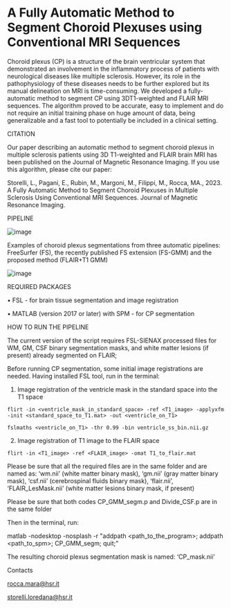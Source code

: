 # A Fully Automatic Method to Segment Choroid Plexuses using Conventional MRI Sequences

Choroid plexus (CP) is a structure of the brain ventricular system that demonstrated an involvement in the inflammatory process of patients with neurological diseases like multiple sclerosis. However, its role in the pathophysiology of these diseases needs to be further explored but its manual delineation on MRI is time-consuming. We developed a fully-automatic method to segment CP using 3DT1-weighted and FLAIR MRI sequences. The algorithm proved to be accurate, easy to implement and do not require an initial training phase on huge amount of data, being generalizable and a fast tool to potentially be included in a clinical setting.

CITATION

Our paper describing an automatic method to segment choroid plexus in multiple sclerosis patients using 3D T1-weighted and FLAIR brain MRI has been published on the Journal of Magnetic Resonance Imaging. If you use this algorithm, please cite our paper: 

Storelli, L., Pagani, E., Rubin, M., Margoni, M., Filippi, M., Rocca, MA., 2023. A Fully Automatic Method to Segment Choroid Plexuses in Multiple Sclerosis Using Conventional MRI Sequences. Journal of Magnetic Resonance Imaging.

PIPELINE

![image](https://github.com/lorestore/NRU-CP_segmentation/assets/64906745/6a9b41f5-8bdf-4032-88ca-048ef95edb44)


Examples of choroid plexus segmentations from three automatic pipelines: FreeSurfer (FS), the recently published FS extension (FS-GMM) and the proposed method (FLAIR+T1 GMM) 

![image](https://github.com/lorestore/NRU-CP_segmentation/assets/64906745/f2eafe76-f1bd-4b84-99e6-f7feba059a7c)

REQUIRED PACKAGES

•	FSL - for brain tissue segmentation and image registration

•	MATLAB (version 2017 or later) with SPM - for CP segmentation

HOW TO RUN THE PIPELINE

The current version of the script requires FSL-SIENAX processed files for WM, GM, CSF binary segmentation masks, and white matter lesions (if present) already segmented on FLAIR;

Before running CP segmentation, some initial image registrations are needed. Having installed FSL tool, run in the terminal:

  1.	Image registration of the ventricle mask in the standard space into the T1 space

    flirt -in <ventricle_mask_in_standard_space> -ref <T1_image> -applyxfm -init <standard_space_to_T1.mat> -out <ventricle_on_T1>

    fslmaths <ventricle_on_T1> -thr 0.99 -bin ventricle_ss_bin.nii.gz

  2.	Image registration of T1 image to the FLAIR space

    flirt -in <T1_image> -ref <FLAIR_image> -omat T1_to_flair.mat 

Please be sure that all the required files are in the same folder and are named as: ‘wm.nii’ (white matter binary mask), ‘gm.nii’ (gray matter binary mask), ‘csf.nii’ (cerebrospinal fluids binary mask), ‘flair.nii’, ‘FLAIR_LesMask.nii’ (white matter lesions binary mask, if present)

Please be sure that both codes CP_GMM_segm.p and Divide_CSF.p are in the same folder

Then in the terminal, run:

  matlab -nodesktop -nosplash -r "addpath <path_to_the_program>; addpath <path_to_spm>; CP_GMM_segm; quit;"

The resulting choroid plexus segmentation mask is named: ‘CP_mask.nii’

Contacts

rocca.mara@hsr.it

storelli.loredana@hsr.it

